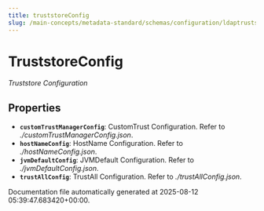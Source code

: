 ```yaml
---
title: truststoreConfig
slug: /main-concepts/metadata-standard/schemas/configuration/ldaptruststoreconfig/truststoreconfig
---
```


# TruststoreConfig

*Truststore Configuration*

## Properties

- **`customTrustManagerConfig`**: CustomTrust Configuration. Refer to *./customTrustManagerConfig.json*.
- **`hostNameConfig`**: HostName Configuration. Refer to *./hostNameConfig.json*.
- **`jvmDefaultConfig`**: JVMDefault Configuration. Refer to *./jvmDefaultConfig.json*.
- **`trustAllConfig`**: TrustAll Configuration. Refer to *./trustAllConfig.json*.


Documentation file automatically generated at 2025-08-12 05:39:47.683420+00:00.
